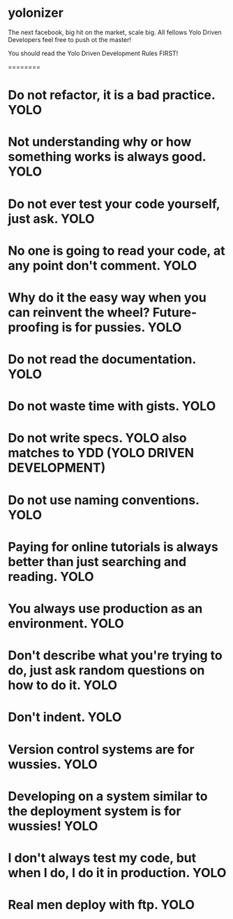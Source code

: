 yolonizer
=========

The next facebook, big hit on the market, scale big. All fellows Yolo Driven Developers feel free to push ot the master!



You should read the Yolo Driven Development Rules FIRST!

========

# Do not refactor, it is a bad practice. YOLO
 
# Not understanding why or how something works is always good. YOLO
 
# Do not ever test your code yourself, just ask. YOLO
 
# No one is going to read your code, at any point don't comment. YOLO
 
# Why do it the easy way when you can reinvent the wheel? Future-proofing is for pussies. YOLO
 
# Do not read the documentation. YOLO
 
# Do not waste time with gists. YOLO
 
# Do not write specs. YOLO also matches to YDD (YOLO DRIVEN DEVELOPMENT)
 
# Do not use naming conventions. YOLO
 
# Paying for online tutorials is always better than just searching and reading. YOLO
 
# You always use production as an environment. YOLO
 
# Don't describe what you're trying to do, just ask random questions on how to do it. YOLO
 
# Don't indent. YOLO
 
# Version control systems are for wussies. YOLO
 
# Developing on a system similar to the deployment system is for wussies! YOLO
 
# I don't always test my code, but when I do, I do it in production. YOLO
 
# Real men deploy with ftp. YOLO
